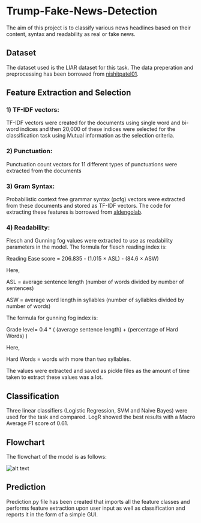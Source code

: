 # Trump-Fake-News-Detection

The aim of this project is to classify various news headlines based on their content, syntax and readability as real or fake news. 

## Dataset

The dataset used is the LIAR dataset for this task. The data preperation and preprocessing has been borrowed from [nishitpatel01](https://github.com/nishitpatel01/Fake_News_Detection).

## Feature Extraction and Selection

### 1) TF-IDF vectors:

TF-IDF vectors were created for the documents using single word and bi-word indices and then 20,000 of these indices were selected for the classification task using Mutual information as the selection criteria.

### 2) Punctuation:

Punctuation count vectors for 11 different types of punctuations were extracted from the documents

### 3) Gram Syntax:

Probabilistic context free grammar syntax (pcfg) vectors were extracted from these documents and stored as TF-IDF vectors. The code for extracting these features is borrowed from [aldengolab](https://github.com/aldengolab/fake-news-detection).

### 4) Readability:

Flesch and Gunning fog values were extracted to use as readability parameters in the model. 
The formula for flesch reading index is:

Reading Ease score = 206.835 - (1.015 × ASL) - (84.6 × ASW)

Here,

ASL = average sentence length (number of words divided by number of sentences)

ASW = average word length in syllables (number of syllables divided by number of words)


The formula for gunning fog index is:

Grade level= 0.4 * ( (average sentence length) + (percentage of Hard Words) )

Here, 

Hard Words = words with more than two syllables.

The values were extracted and saved as pickle files as the amount of time taken to extract these values was a lot.

## Classification

Three linear classifiers (Logistic Regression, SVM and Naive Bayes) were used for the task and compared. LogR showed the best results with a Macro Average F1 score of 0.61.

## Flowchart

The flowchart of the model is as follows:

![alt text](https://github.com/RishalAggarwal/Trump-Fake-News-Detection-/blob/master/Fake_news_detection/Images/flowchart%20(1).jpeg)

## Prediction

Prediction.py file has been created that imports all the feature classes and performs feature extraction upon user input as well as classification and reports it in the form of a simple GUI.


